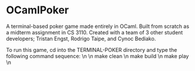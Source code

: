 # OCamlPoker
A terminal-based poker game made entirely in OCaml. Built from scratch as a midterm assignment in CS 3110. 
Created with a team of 3 other student developers; Tristan Engst, Rodrigo Taipe, and Cynoc Bediako.

To run this game, cd into the TERMINAL-POKER directory and type the following command sequence: \n \n
  make clean \n
  make build \n
  make play  \n
